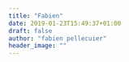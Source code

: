 ```yaml
---
title: "Fabien"
date: 2019-01-23T15:49:37+01:00
draft: false
author: "fabien pellecuier"
header_image: ""
---
```

